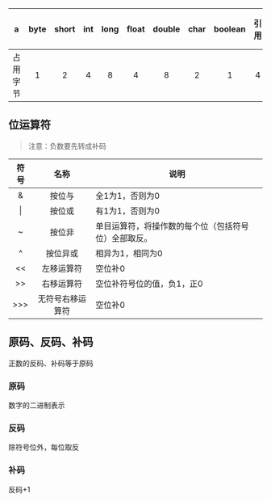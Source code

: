 a | byte | short | int | long | float | double | char | boolean | 引用 | 空对象
:---: | :---: | :---: | :---: | :---: | :---: | :---: | :---: | :---: | :---: | :---:
占用字节 | 1 | 2 | 4 | 8 | 4 | 8 | 2 | 1 | 4 | 8

## 位运算符
> 注意：负数要先转成补码

符号 | 名称 | 说明
:---: | :---: | ---
& | 按位与 | 全1为1，否则为0
\| | 按位或 | 有1为1，否则为0
~ | 按位非 | 单目运算符，将操作数的每个位（包括符号位）全部取反。
^ | 按位异或 | 相异为1，相同为0
<< | 左移运算符 | 空位补0
\>> | 右移运算符 | 空位补符号位的值，负1，正0
\>>> | 无符号右移运算符 | 空位补0

## 原码、反码、补码
正数的反码、补码等于原码
### 原码
数字的二进制表示
### 反码
除符号位外，每位取反
### 补码
反码+1
